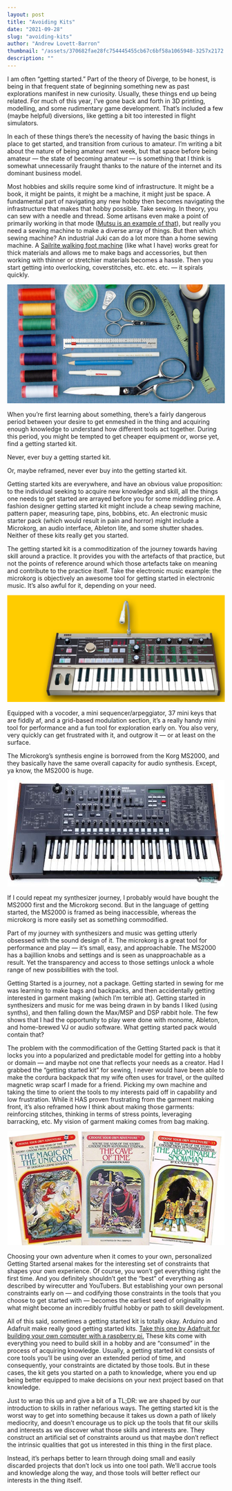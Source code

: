 ```yaml
---
layout: post
title: "Avoiding Kits"
date: "2021-09-28"
slug: "avoiding-kits"
author: "Andrew Lovett-Barron"
thumbnail: "/assets/370682fae28fc754445455cb67c6bf58a1065948-3257x2172.png"
description: ""
---
```


I am often “getting started.” Part of the theory of Diverge, to be honest, is being in that frequent state of beginning something new as past explorations manifest in new curiosity. Usually, these things end up being related. For much of this year, I’ve gone back and forth in 3D printing, modelling, and some rudimentary game development. That’s included a few (maybe helpful) diversions, like getting a bit too interested in flight simulators.

  


In each of these things there’s the necessity of having the basic things in place to get started, and transition from curious to amateur. I’m writing a bit about the nature of being amateur next week, but that space before being amateur — the state of becoming amateur — is something that I think is somewhat unnecessarily fraught thanks to the nature of the internet and its dominant business model.

  


Most hobbies and skills require some kind of infrastructure. It might be a book, it might be paints, it might be a machine, it might just be space. A fundamental part of navigating any new hobby then becomes navigating the infrastructure that makes that hobby possible. Take sewing. In theory, you can sew with a needle and thread. Some artisans even make a point of primarily working in that mode ([Mutsu is an example of that](https://www.youtube.com/c/MUTSUBYPROSPECTIVEFLOW)), but really you need a sewing machine to make a diverse array of things. But then which sewing machine? An industrial Juki can do a lot more than a home sewing machine. A [Sailrite walking foot machine](https://www.quiltersreview.com/sailrite-lsz-1/) (like what I have) works great for thick materials and allows me to make bags and accessories, but then working with thinner or stretchier materials becomes a hassle. Then you start getting into overlocking, coverstitches, etc. etc. etc. — it spirals quickly.

![](/assets/f62121c5864b61a52b2fe652d250ede6f7381bd3-1100x600.jpg)

  




  


When you’re first learning about something, there’s a fairly dangerous period between your desire to get enmeshed in the thing and acquiring enough knowledge to understand how different tools act together. During this period, you might be tempted to get cheaper equipment or, worse yet, find a getting started kit.

  


Never, ever buy a getting started kit.

  


Or, maybe reframed, never ever buy into the getting started kit.

  


Getting started kits are everywhere, and have an obvious value proposition: to the individual seeking to acquire new knowledge and skill, all the things one needs to get started are arrayed before you for some middling price. A fashion designer getting started kit might include a cheap sewing machine, pattern paper, measuring tape, pins, bobbins, etc. An electronic music starter pack (which would result in pain and horror) might include a Microkorg, an audio interface, Ableton lite, and some shutter shades. Neither of these kits really get you started.

  


The getting started kit is a commoditization of the journey towards having skill around a practice. It provides you with the artefacts of that practice, but not the points of reference around which those artefacts take on meaning and contribute to the practice itself. Take the electronic music example: the microkorg is objectively an awesome tool for getting started in electronic music. It’s also awful for it, depending on your need.

  


![](/assets/86c7796e6505dedd01837c03ac8d8e065df4ee91-1140x560.jpg)



  


Equipped with a vocoder, a mini sequencer/arpeggiator, 37 mini keys that are fiddly af, and a grid-based modulation section, it’s a really handy mini tool for performance and a fun tool for exploration early on. You also very, very quickly can get frustrated with it, and outgrow it — or at least on the surface.

  


The Microkorg’s synthesis engine is borrowed from the Korg MS2000, and they basically have the same overall capacity for audio synthesis. Except, ya know, the MS2000 is huge.



![](/assets/376d6f1768f39721816a153a958d5d3b3719ee26-512x250.jpg)

  


If I could repeat my synthesizer journey, I probably would have bought the MS2000 first and the Microkorg second. But in the language of getting started, the MS2000 is framed as being inaccessible, whereas the microkorg is more easily set as something commodified.

  


Part of my journey with synthesizers and music was getting utterly obsessed with the sound design of it. The microkorg is a great tool for performance and play — it’s small, easy, and approachable. The MS2000 has a bajillion knobs and settings and is seen as unapproachable as a result. Yet the transparency and access to those settings unlock a whole range of new possibilities with the tool.

  


Getting Started is a journey, not a package. Getting started in sewing for me was learning to make bags and backpacks, and then accidentally getting interested in garment making (which I’m terrible at). Getting started in synthesizers and music for me was being drawn in by bands I liked (using synths), and then falling down the Max/MSP and DSP rabbit hole. The few shows that I had the opportunity to play were done with monome, Ableton, and home-brewed VJ or audio software. What getting started pack would contain that?

  


The problem with the commodification of the Getting Started pack is that it locks you into a popularized and predictable model for getting into a hobby or domain — and maybe not one that reflects your needs as a creator. Had I grabbed the “getting started kit” for sewing, I never would have been able to make the cordura backpack that my wife often uses for travel, or the quilted magnetic wrap scarf I made for a friend. Picking my own machine and taking the time to orient the tools to my interests paid off in capability and low frustration. While it HAS proven frustrating from the garment making front, it’s also reframed how I think about making those garments: reinforcing stitches, thinking in terms of stress points, leveraging barracking, etc. My vision of garment making comes from bag making.

  




![](/assets/d08e9c1d73bb79e5af837439c441afeeef17cf0a-1556x813.webp)

  


Choosing your own adventure when it comes to your own, personalized Getting Started arsenal makes for the interesting set of constraints that shapes your own experience. Of course, you won’t get everything right the first time. And you definitely shouldn’t get the “best” of everything as described by wirecutter and YouTubers. But establishing your own personal constraints early on — and codifying those constraints in the tools that you choose to get started with — becomes the earliest seed of originality in what might become an incredibly fruitful hobby or path to skill development.

  


All of this said, sometimes a getting started kit is totally okay. Arduino and Adafruit make really good getting started kits. [Take this one by Adafruit for building your own computer with a raspberry pi.](https://www.adafruit.com/product/4796) These kits come with everything you need to build skill in a hobby and are “consumed” in the process of acquiring knowledge. Usually, a getting started kit consists of core tools you’ll be using over an extended period of time, and consequently, your constraints are dictated by those tools. But in these cases, the kit gets you started on a path to knowledge, where you end up being better equipped to make decisions on your next project based on that knowledge.

  


Just to wrap this up and give a bit of a TL;DR: we are shaped by our introduction to skills in rather nefarious ways. The getting started kit is the worst way to get into something because it takes us down a path of likely mediocrity, and doesn’t encourage us to pick up the tools that fit our skills and interests as we discover what those skills and interests are. They construct an artificial set of constraints around us that maybe don’t reflect the intrinsic qualities that got us interested in this thing in the first place.

  


Instead, it’s perhaps better to learn through doing small and easily discarded projects that don’t lock us into one tool path. We’ll accrue tools and knowledge along the way, and those tools will better reflect our interests in the thing itself.
